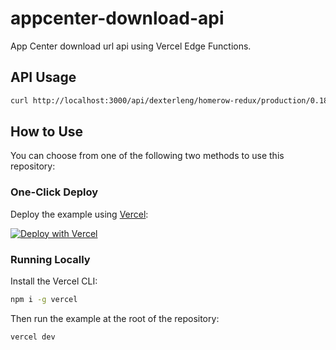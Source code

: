 # appcenter-download-api

App Center download url api using Vercel Edge Functions.

## API Usage

```sh
curl http://localhost:3000/api/dexterleng/homerow-redux/production/0.18
```

## How to Use

You can choose from one of the following two methods to use this repository:

### One-Click Deploy

Deploy the example using [Vercel](https://vercel.com):

[![Deploy with Vercel](https://vercel.com/button)](https://vercel.com/new/git/external?repository-url=https://github.com/sudosubin/appcenter-download-api/tree/main&project-name=appcenter-download-api&repository-name=appcenter-download-api)

### Running Locally

Install the Vercel CLI:

```bash
npm i -g vercel
```

Then run the example at the root of the repository:

```bash
vercel dev
```
